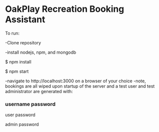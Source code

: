 # OakPlay Recreation Booking Assistant

To run:

-Clone repository

-install nodejs, npm, and mongodb

$ npm install

$ npm start

-navigate to http://localhost:3000 on a browser of your choice
-note, bookings are all wiped upon startup of the server and a test user and test administrator are generated with:

### username password

user password

admin password
